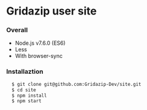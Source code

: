 # Gridazip user site

### Overall

- Node.js v7.6.0 (ES6)
- Less
- With browser-sync

### Installaztion

```bash
  $ git clone git@github.com:Gridazip-Dev/site.git
  $ cd site
  $ npm install
  $ npm start
```
